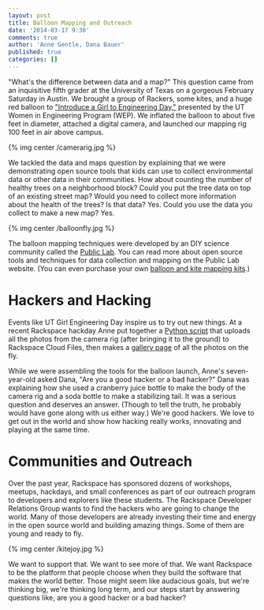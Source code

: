```yaml
---
layout: post
title: Balloon Mapping and Outreach
date: '2014-03-17 9:30'
comments: true
author: 'Anne Gentle, Dana Bauer'
published: true
categories: []
---
```


"What's the difference between data and a map?" This question came from
an inquisitive fifth grader at the University of Texas on a gorgeous
February Saturday in Austin. We brought a group of Rackers, some kites,
and a huge red balloon to ["Introduce a Girl to Engineering Day,"](https://www.engr.utexas.edu/wep/k12/girlday)
presented by the UT Women in Engineering Program (WEP). We inflated the balloon to
about five feet in diameter, attached a digital camera, and launched our mapping rig 100 feet in air above campus.

{% img center /camerarig.jpg %}

<!-- more -->


We tackled the data and maps question by explaining that we were
demonstrating open source tools that kids can use to
collect environmental data or other data in their communities. How about
counting the number of healthy trees on a neighborhood block? Could you put the tree data on top of an existing street map? Would you need to collect more information
about the health of the trees? Is that data? Yes. Could you use the data you collect to make a new map? Yes.

{% img center /balloonfly.jpg %}

The balloon mapping techniques were developed by an DIY science community called the [Public Lab](http://publiclab.org/). You can read more about open source tools and techniques for data collection and mapping on the Public Lab website. (You can even purchase your own [balloon and kite mapping kits](http://store.publiclab.org/collections/mapping).)

Hackers and Hacking
===================

Events like UT Girl Engineering Day inspire us to try out new things. At a recent
Rackspace hackday Anne put together a [Python script](https://gist.github.com/annegentle/9467910) that
uploads all the photos from the camera rig (after bringing it to the
ground) to Rackspace Cloud Files, then makes a [gallery page](http://b663f2e2acd8e525729a-b149944209b187022b4db26ecc44f059.r41.cf2.rackcdn.com/index.html) of all the photos on the fly.

While we were assembling the tools for the balloon launch,  Anne's seven-year-old asked Dana, "Are you a good
hacker or a bad hacker?" Dana was explaining how she used a cranberry juice
bottle to make the body of the camera rig and a soda bottle to make a stabilizing tail. It was a
serious question and deserves an answer. (Though to tell the truth, he
probably would have gone along with us either way.) We're good hackers.
We love to get out in the world and show how hacking really works,
innovating and playing at the same time.

Communities and Outreach
========================

Over the past year, Rackspace has sponsored dozens of workshops,
meetups, hackdays, and small conferences as part of our outreach program
to developers and explorers like these students. The Rackspace Developer
Relations Group wants to find the hackers who are going to change the
world. Many of those developers are already investing their time and
energy in the open source world and building amazing things. Some of them are young and ready to fly.

{% img center /kitejoy.jpg %}

We want to support that. We want to see more of that. We want Rackspace
to be the platform that people choose when they build the software that
makes the world better. Those might seem like audacious goals, but we're
thinking big, we're thinking long term, and our steps start by answering
questions like, are you a good hacker or a bad hacker?
